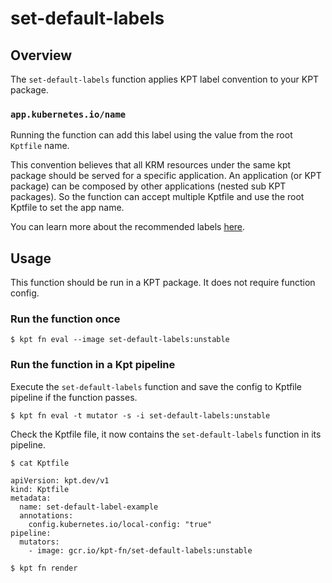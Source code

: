 # set-default-labels

## Overview

<!--mdtogo:Short-->

The `set-default-labels` function applies KPT label convention to your KPT package.


### `app.kubernetes.io/name` 

Running the function can add this label using the value from the root `Kptfile` name.

This convention believes that all KRM resources under the same kpt package should be served for a specific application.
An application (or KPT package) can be composed by other applications (nested sub KPT packages). 
So the function can accept multiple Kptfile and use the root Kptfile to set the app name.

<!--mdtogo-->

You can learn more about the recommended labels [here][recommended labels].

<!--mdtogo:Long-->

## Usage

This function should be run in a KPT package. It does not require function config.

### Run the function once
```shell
$ kpt fn eval --image set-default-labels:unstable
```

### Run the function in a Kpt pipeline

Execute the `set-default-labels` function and save the config to Kptfile pipeline if the function passes.
```shell
$ kpt fn eval -t mutator -s -i set-default-labels:unstable
```

Check the Kptfile file, it now contains the `set-default-labels` function in its pipeline.
```shell
$ cat Kptfile

apiVersion: kpt.dev/v1
kind: Kptfile
metadata:
  name: set-default-label-example
  annotations:
    config.kubernetes.io/local-config: "true"
pipeline:
  mutators:
    - image: gcr.io/kpt-fn/set-default-labels:unstable
```

```shell
$ kpt fn render
```
<!--mdtogo-->


[recommended labels]: https://kubernetes.io/docs/concepts/overview/working-with-objects/common-labels/

